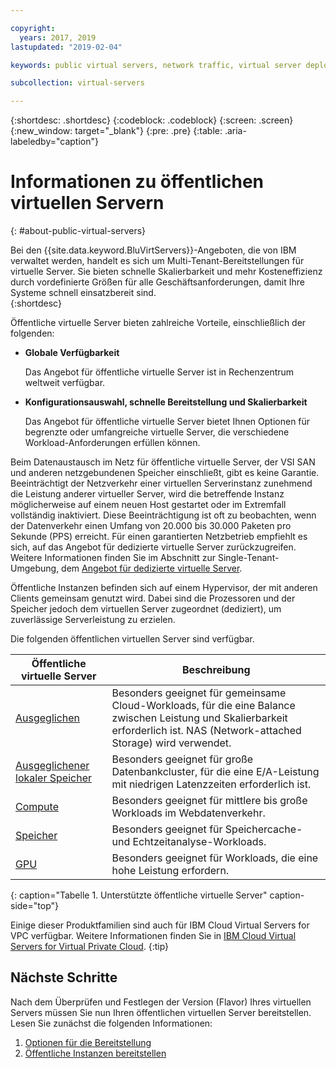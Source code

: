 ```yaml
---

copyright:
  years: 2017, 2019
lastupdated: "2019-02-04"

keywords: public virtual servers, network traffic, virtual server deployment

subcollection: virtual-servers

---
```


{:shortdesc: .shortdesc}
{:codeblock: .codeblock}
{:screen: .screen}
{:new_window: target="_blank"}
{:pre: .pre}
{:table: .aria-labeledby="caption"}

# Informationen zu öffentlichen virtuellen Servern
{: #about-public-virtual-servers}

Bei den {{site.data.keyword.BluVirtServers}}-Angeboten, die von IBM verwaltet werden, handelt es sich um Multi-Tenant-Bereitstellungen für virtuelle Server. Sie bieten schnelle Skalierbarkeit und mehr Kosteneffizienz durch vordefinierte Größen für alle Geschäftsanforderungen, damit Ihre Systeme schnell einsatzbereit sind.  
{:shortdesc}

Öffentliche virtuelle Server bieten zahlreiche Vorteile, einschließlich der folgenden:

* **Globale Verfügbarkeit**

    Das Angebot für öffentliche virtuelle Server ist in Rechenzentrum weltweit verfügbar.

* **Konfigurationsauswahl, schnelle Bereitstellung und Skalierbarkeit**

    Das Angebot für öffentliche virtuelle Server bietet Ihnen Optionen für begrenzte oder umfangreiche virtuelle Server, die verschiedene Workload-Anforderungen erfüllen können.

Beim Datenaustausch im Netz für öffentliche virtuelle Server, der VSI SAN und anderen netzgebundenen Speicher einschließt, gibt es keine Garantie. Beeinträchtigt der Netzverkehr einer virtuellen Serverinstanz zunehmend die Leistung anderer virtueller Server, wird die betreffende Instanz möglicherweise auf einem neuen Host gestartet oder im Extremfall vollständig inaktiviert. Diese Beeinträchtigung ist oft zu beobachten, wenn der Datenverkehr einen Umfang von 20.000 bis 30.000 Paketen pro Sekunde (PPS) erreicht.  Für einen garantierten Netzbetrieb empfiehlt es sich, auf das Angebot für dedizierte virtuelle Server zurückzugreifen. Weitere Informationen finden Sie im Abschnitt zur Single-Tenant-Umgebung, dem [Angebot für dedizierte virtuelle Server](/docs/vsi?topic=virtual-servers-dedicated-virtual-servers).

Öffentliche Instanzen befinden sich auf einem Hypervisor, der mit anderen Clients gemeinsam genutzt wird. Dabei sind die Prozessoren und der Speicher jedoch dem virtuellen Server zugeordnet (dediziert), um zuverlässige Serverleistung zu erzielen.

Die folgenden öffentlichen virtuellen Server sind verfügbar.

| Öffentliche virtuelle Server  | Beschreibung                                                                                              |
| ----------------------- | -------------------------------------------------------------------------------------------------------- |
| [Ausgeglichen](/docs/vsi?topic=virtual-servers-balanced#balanced) | Besonders geeignet für gemeinsame Cloud-Workloads, für die eine Balance zwischen Leistung und Skalierbarkeit erforderlich ist. NAS (Network-attached Storage) wird verwendet.|
| [Ausgeglichener lokaler Speicher](/docs/vsi?topic=virtual-servers-balanced-local-storage#balanced-local-storage) | Besonders geeignet für große Datenbankcluster, für die eine E/A-Leistung mit niedrigen Latenzzeiten erforderlich ist.|
| [Compute](/docs/vsi?topic=virtual-servers-compute#compute) | Besonders geeignet für mittlere bis große Workloads im Webdatenverkehr.|
| [Speicher](/docs/vsi?topic=virtual-servers-memory#memory)  | Besonders geeignet für Speichercache- und Echtzeitanalyse-Workloads. |
| [GPU](/docs/vsi?topic=virtual-servers-gpu#gpu)  | Besonders geeignet für Workloads, die eine hohe Leistung erfordern.
{: caption="Tabelle 1. Unterstützte öffentliche virtuelle Server" caption-side="top"}

Einige dieser Produktfamilien sind auch für IBM Cloud Virtual Servers for VPC verfügbar. Weitere Informationen finden Sie in [IBM Cloud Virtual Servers for Virtual Private Cloud](/docs/vsi-is?topic=virtual-servers-is-gettingstartedvsigen#gettingstartedvsigen).
{:tip}

## Nächste Schritte

Nach dem Überprüfen und Festlegen der Version (Flavor) Ihres virtuellen Servers müssen Sie nun Ihren öffentlichen virtuellen Server bereitstellen. Lesen Sie zunächst die folgenden Informationen:
1. [Optionen für die Bereitstellung](/docs/vsi?topic=virtual-servers-provisioning-selections)
2. [Öffentliche Instanzen bereitstellen](/docs/vsi?topic=virtual-servers-ordering-vs-public)
